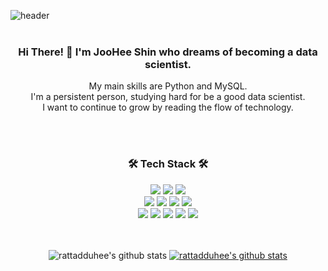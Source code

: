 ![header](https://capsule-render.vercel.app/api?type=waving&color=F4BBBB&height=300&section=header&text=JooHee%20Shin&fontSize=90&fontColor=FFFFFF)
<br><br>
<h3 align="center"> Hi There! 👋 I'm JooHee Shin who dreams of becoming a data scientist. </h3>
<p align="center">My main skills are Python and MySQL. <br>
I'm a persistent person, studying hard for be a good data scientist.<br>
I want to continue to grow by reading the flow of technology.</p>
<br><br>
<h3 align="center">🛠 Tech Stack 🛠</h3>

<div align="center">
  <img src="https://img.shields.io/badge/python-FF6C60?style=for-the-badge&logo=python&logoColor=white"> 
  <img src="https://img.shields.io/badge/java-FFD299?style=for-the-badge&logo=java&logoColor=white">
  <img src="https://img.shields.io/badge/C-FFF4B0?style=for-the-badge&logo=c%2B%2B&logoColor=white">
  <br>
  <img src="https://img.shields.io/badge/html5-AFBF73?style=for-the-badge&logo=html5&logoColor=white"> 
  <img src="https://img.shields.io/badge/css-538C51?style=for-the-badge&logo=css3&logoColor=white"> 
  <img src="https://img.shields.io/badge/javascript-91BDD9?style=for-the-badge&logo=javascript&logoColor=black"> 
  <img src="https://img.shields.io/badge/jquery-728EA6?style=for-the-badge&logo=jquery&logoColor=white">
  <br>
  <img src="https://img.shields.io/badge/mysql-E8E4E1?style=for-the-badge&logo=mysql&logoColor=white"> 
  <img src="https://img.shields.io/badge/mariaDB-D5CFBF?style=for-the-badge&logo=mariaDB&logoColor=white">
  <img src="https://img.shields.io/badge/django-092E20?style=for-the-badge&logo=django&logoColor=white">
  <img src="https://img.shields.io/badge/github-181717?style=for-the-badge&logo=github&logoColor=white">
  <img src="https://img.shields.io/badge/git-F05032?style=for-the-badge&logo=git&logoColor=white">

<br><br>
![rattadduhee's github stats](https://github-readme-stats.vercel.app/api?username=rattadduhee&show_icons=true)
[![rattadduhee's github stats](https://github-readme-stats.vercel.app/api/top-langs/?username=rattadduhee&show_icons=true&hide_border=true&title_color=004386&icon_color=004386&layout=compact)](https://github.com/rattadduhee)
</div>
<!--
**rattadduhee/rattadduhee** is a ✨ _special_ ✨ repository because its `README.md` (this file) appears on your GitHub profile.

Here are some ideas to get you started:

- 🔭 I’m currently working on ...
- 🌱 I’m currently learning ...
- 👯 I’m looking to collaborate on ...
- 🤔 I’m looking for help with ...
- 💬 Ask me about ...
- 📫 How to reach me: ...
- 😄 Pronouns: ...
- ⚡ Fun fact: ...
-->
